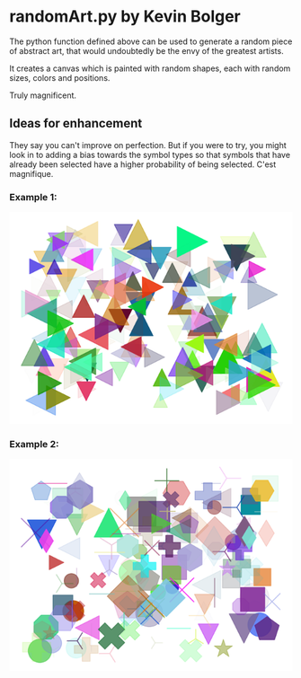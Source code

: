# randomArt.py by Kevin Bolger

The python function defined above can be used to generate a random piece of abstract art, that would undoubtedly be the envy of the greatest artists.

It creates a canvas which is painted with random shapes, each with random sizes, colors and positions.

Truly magnificent.

## Ideas for enhancement

They say you can't improve on perfection. But if you were to try, you might look in to adding a bias towards the symbol types so that symbols that have already been selected have a higher probability of being selected. C'est magnifique.

### Example 1:

![Whoops! An image should be appearing here. Something has gone wrong](art1.png)

### Example 2:
![Whoops! An image should be appearing here. Something has gone wrong](art2.png)
